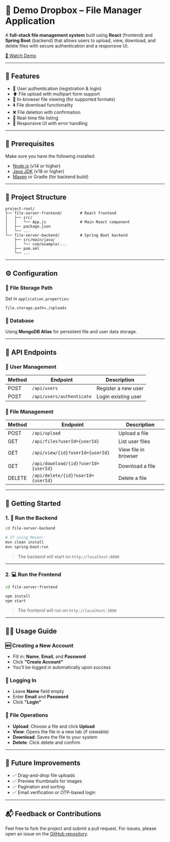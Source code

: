# 📁 Demo Dropbox – File Manager Application

A **full-stack file management system** built using **React** (frontend) and **Spring Boot** (backend) that allows users to upload, view, download, and delete files with secure authentication and a responsive UI.


[🎥 Watch Demo](screen-capture.webm)

---

## 🚀 Features

- 🔐 User authentication (registration & login)
- ⬆️ File upload with multipart form support
- 👀 In-browser file viewing (for supported formats)
- ⬇️ File download functionality
- ❌ File deletion with confirmation
- 📄 Real-time file listing
- 📱 Responsive UI with error handling

---

## 🧰 Prerequisites

Make sure you have the following installed:

- [Node.js](https://nodejs.org/) (v14 or higher)
- [Java JDK](https://www.oracle.com/java/technologies/javase-downloads.html) (v18 or higher)
- [Maven](https://maven.apache.org/) or Gradle (for backend build)

---

## 📁 Project Structure

```
project-root/
├── file-server-frontend/        # React frontend
│   ├── src/
│   │   └── App.js               # Main React component
│   ├── package.json
│   └── ...
└── file-server-backend/         # Spring Boot backend
    ├── src/main/java/
    │   └── com/example/...
    ├── pom.xml
    └── ...
```

---

## ⚙️ Configuration

### 🔖 File Storage Path

Set in `application.properties`:
```
file.storage.path=./uploads
```

### 💾 Database

Using **MongoDB Atlas** for persistent file and user data storage.

---

## 📡 API Endpoints

### 👤 User Management

| Method | Endpoint                    | Description          |
|--------|-----------------------------|----------------------|
| POST   | `/api/users`                | Register a new user  |
| POST   | `/api/users/authenticate`   | Login existing user  |

### 📂 File Management

| Method | Endpoint                                      | Description            |
|--------|-----------------------------------------------|------------------------|
| POST   | `/api/upload`                                 | Upload a file          |
| GET    | `/api/files?userId={userId}`                  | List user files        |
| GET    | `/api/view/{id}?userId={userId}`              | View file in browser   |
| GET    | `/api/download/{id}?userId={userId}`          | Download a file        |
| DELETE | `/api/delete/{id}?userId={userId}`            | Delete a file          |

---

## 🧪 Getting Started

### 1. 🔧 Run the Backend

```bash
cd file-server-backend

# If using Maven:
mvn clean install
mvn spring-boot:run
```

> The backend will start on `http://localhost:8080`

---

### 2. 💻 Run the Frontend

```bash
cd file-server-frontend

npm install
npm start
```

> The frontend will run on `http://localhost:3000`

---

## 🧑‍💻 Usage Guide

### 🆕 Creating a New Account

- Fill in: **Name**, **Email**, and **Password**
- Click **"Create Account"**
- You’ll be logged in automatically upon success

### 🔑 Logging In

- Leave **Name** field empty
- Enter **Email** and **Password**
- Click **"Login"**

### 📂 File Operations

- **Upload**: Choose a file and click **Upload**
- **View**: Opens the file in a new tab (if viewable)
- **Download**: Saves the file to your system
- **Delete**: Click delete and confirm

---

## 📌 Future Improvements

- ✅ Drag-and-drop file uploads
- ✅ Preview thumbnails for images
- ✅ Pagination and sorting
- ✅ Email verification or OTP-based login

---

## 📬 Feedback or Contributions

Feel free to fork the project and submit a pull request. For issues, please open an issue on the [GitHub repository](https://github.com/vanshgoyal/demo-dropbox).
